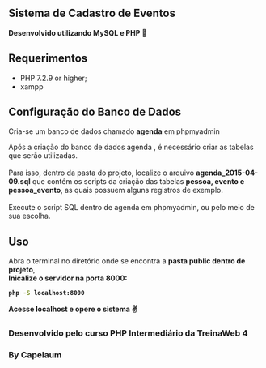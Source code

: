 ## Sistema de Cadastro de Eventos

<b>Desenvolvido utilizando MySQL e PHP :elephant:</b>

Requerimentos
--------------
* PHP 7.2.9 or higher;
* xampp

Configuração do Banco de Dados
------------------------------
Cria-se um banco de dados chamado <b>agenda</b> em phpmyadmin


  Após a criação do banco de dados agenda , é necessário criar as tabelas que serão utilizadas.
  <br>
  <br>
  Para isso, dentro da pasta do projeto, localize o arquivo <b>agenda_2015-04-09.sql</b>
  que contém os scripts da criação das tabelas <b>pessoa, evento e pessoa_evento</b>,
  as quais possuem alguns registros de exemplo.
  <br>
  <br>
  Execute o script SQL dentro de agenda em phpmyadmin, ou pelo meio de sua escolha.

Uso
-----
<p>
  Abra o terminal no diretório onde se encontra a <b>pasta public dentro de projeto</b>,
  <br> 
  <b>Inicalize o servidor na porta 8000:<b>

</p>

  ```bash
  php -S localhost:8000
  ```

Acesse localhost e opere o sistema :v:

### Desenvolvido pelo curso PHP Intermediário da TreinaWeb 4

### By Capelaum 

<!-- [1]: https://www.apachefriends.org/pt_br/index.html
[2]: http://localhost/phpmyadmin/;
[3]: http://localhost:8000/
[4]: https://www.treinaweb.com.br/
 -->